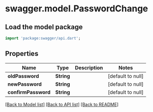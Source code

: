 # swagger.model.PasswordChange

## Load the model package
```dart
import 'package:swagger/api.dart';
```

## Properties
Name | Type | Description | Notes
------------ | ------------- | ------------- | -------------
**oldPassword** | **String** |  | [default to null]
**newPassword** | **String** |  | [default to null]
**confirmPassword** | **String** |  | [default to null]

[[Back to Model list]](../README.md#documentation-for-models) [[Back to API list]](../README.md#documentation-for-api-endpoints) [[Back to README]](../README.md)


